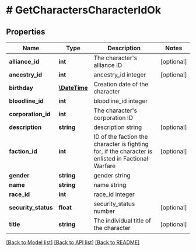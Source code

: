 # # GetCharactersCharacterIdOk

## Properties

Name | Type | Description | Notes
------------ | ------------- | ------------- | -------------
**alliance_id** | **int** | The character&#39;s alliance ID | [optional] 
**ancestry_id** | **int** | ancestry_id integer | [optional] 
**birthday** | [**\DateTime**](\DateTime.md) | Creation date of the character | 
**bloodline_id** | **int** | bloodline_id integer | 
**corporation_id** | **int** | The character&#39;s corporation ID | 
**description** | **string** | description string | [optional] 
**faction_id** | **int** | ID of the faction the character is fighting for, if the character is enlisted in Factional Warfare | [optional] 
**gender** | **string** | gender string | 
**name** | **string** | name string | 
**race_id** | **int** | race_id integer | 
**security_status** | **float** | security_status number | [optional] 
**title** | **string** | The individual title of the character | [optional] 

[[Back to Model list]](../../README.md#documentation-for-models) [[Back to API list]](../../README.md#documentation-for-api-endpoints) [[Back to README]](../../README.md)


